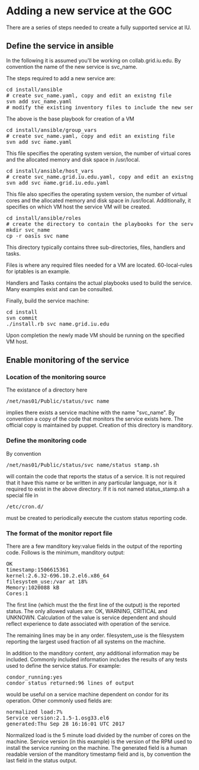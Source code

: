 # Adding a new service at the GOC

There are a series of steps needed to create a fully supported service at IU.

## Define the service in ansible

In the following it is assumed you'll be working on collab.grid.iu.edu.
By convention the name of the new service is svc_name.

The steps required to add a new service are:
<pre>
cd install/ansible
# create svc_name.yaml, copy and edit an existng file
svn add svc_name.yaml
# modify the existing inventory files to include the new service
</pre>
The above is the base playbook for creation of a VM

<pre>
cd install/ansible/group_vars
# create svc_name.yaml, copy and edit an existing file
svn add svc_name.yaml
</pre>
This file specifies the operating system version, the number of virtual cores and the allocated memory and disk
space in /usr/local.

<pre>
cd install/ansible/host_vars
# create svc_name.grid.iu.edu.yaml, copy and edit an existng file
svn add svc_name.grid.iu.edu.yaml
</pre>
This file also specifies the operating system version, the number of virtual cores and the allocated memory and disk
space in /usr/local. Additionally, it specifies on which VM host the service VM will be created.

<pre>
cd install/ansible/roles
# create the directory to contain the playbooks for the service
mkdir svc_name
cp -r oasis svc_name
</pre>
This directory typically contains three sub-directories, files, handlers and tasks.

Files is where any required files needed for a VM are located. 60-local-rules for iptables is an example.

Handlers and Tasks contains the actual playbooks used to build the service. Many examples exist and can be consulted.

Finally, build the service machine:
<pre>
cd install
svn commit
./install.rb svc_name.grid.iu.edu
</pre>
Upon completion the newly made VM should be running on the specified VM host.

## Enable monitoring of the service

### Location of the monitoring source

The existance of a directory here
<pre>
/net/nas01/Public/status/svc_name
</pre>
implies there exists a service machine with the name "svc_name". By convention a copy of
the code that monitors the service exists here. The official copy is maintained by
puppet. Creation of this directory is manditory.

### Define the monitoring code

By convention 
<pre>
/net/nas01/Public/status/svc_name/status_stamp.sh
</pre>
will contain the code that reports the status of a service. It is not required that
it have this name or be written in any particular language,
nor is it required to exist in the above directory. If it is not named status_stamp.sh a special file in
<pre>
/etc/cron.d/
</pre>
must be created to periodically execute the custom status reporting code.

### The format of the monitor report file

There are a few manditory key:value fields in the output of the reporting code. Follows
is the minimum, manditory output:
<pre>
OK
timestamp:1506615361
kernel:2.6.32-696.10.2.el6.x86_64
filesystem_use:/var at 18%
Memory:1020088 kB
Cores:1
</pre>

The first line (which must the the first line of the output) is the reported status. The only allowed
values are: OK, WARNING, CRITICAL and UNKNOWN. Calculation of the value is service dependent and should
reflect experience to date associated with operation of the service.

The remaining lines may be in any order. filesystem_use is the filesystem reporting the largest
used fraction of all systems on the machine.

In addition to the manditory content, *any* additional information may be included. Commonly included
information includes the results of any tests used to define the service status. For example:
<pre>
condor_running:yes
condor_status returned:96 lines of output
</pre>
would be useful on a service machine dependent on condor for its operation.
Other commonly used fields are:
<pre>
normalized load:7%
Service version:2.1.5-1.osg33.el6
generated:Thu Sep 28 16:16:01 UTC 2017
</pre>
Normalized load is the 5 minute load divided by the number of cores on the machine. Service version (in this example)
is the version of the RPM used to install the service running on the machine. The generated field is
a human readable version of the manditory timestamp field and is, by convention the last field in the status
output.

